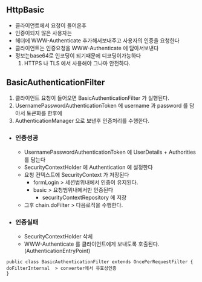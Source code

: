 ## HttpBasic

* 클라이언트에서 요청이 들어온후
* 인증이되지 않은 사용자는
* 헤더에 WWW-Authenticate 추가해서보내주고 사용자의 인증을 요청한다
* 클라이언트는 인증요청을 WWW-Authenticate 에 담아서보낸다
* 정보는base64로 인코딩이 되기때문에 디코딩이가능하다
  1. HTTPS 나 TLS 에서 사용해야 그나마 안전하다.

## BasicAuthenticationFilter
1. 클라이언트 요청이 들어오면 BasicAuthenticationFilter 가 실행된다.
2. UsernamePasswordAuthenticationToken 에 username 과 password 를 담아서 토큰화를 한후에
3. AuthenticationManager 으로 보낸후 인증처리를 수행한다.

* ### 인증성공
  * UsernamePasswordAuthenticationToken 에 UserDetails + Authorities 를 담는다
  * SecurityContextHolder 에 Authentication 에 설정한다
  * 요청 컨텍스트에 SecurityContext 가 저장된다
    * formLogin > 세션범위내에서 인증이 유지된다.
    * basic > 요청범위내에서만 인증된다 
      * securityContextRepository 에 저장
  * 그후 chain.doFilter > 다음로직을 수행한다.

* ### 인증실패
  * SecurityContextHolder 삭체
  * WWW-Authenticate 를 클라이언트에게 보내도록 호출된다. (AuthenticationEntryPoint)

```
public class BasicAuthenticationFilter extends OncePerRequestFilter {
doFilterInternal  > converter에서 유효성인증
}
```


